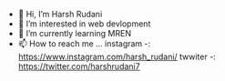 - 👋 Hi, I’m Harsh Rudani 
- 👀 I’m interested in web devlopment
- 🌱 I’m currently learning MREN
- 📫 How to reach me ...   instagram -: https://www.instagram.com/harsh_rudani/ twwiter -: https://twitter.com/harshrudani7

<!---
Rharsh750/Rharsh750 is a ✨ special ✨ repository because its `README.md` (this file) appears on your GitHub profile.
You can click the Preview link to take a look at your changes.
--->
